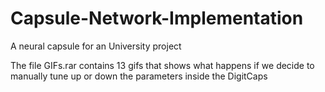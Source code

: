 # Capsule-Network-Implementation
A neural capsule for an University project

The file GIFs.rar contains 13 gifs that shows what happens if we decide to manually tune up or down the parameters inside the DigitCaps
